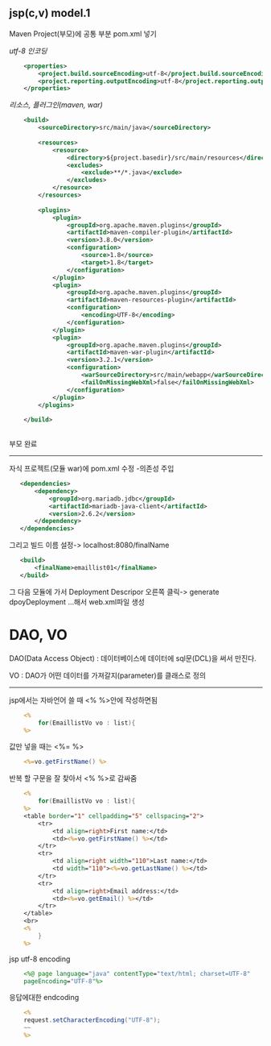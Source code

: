 ## jsp(c,v) model.1

Maven Project(부모)에 공통 부분 pom.xml 넣기

_utf-8 인코딩_

```xml
	<properties>
		<project.build.sourceEncoding>utf-8</project.build.sourceEncoding>
		<project.reporting.outputEncoding>utf-8</project.reporting.outputEncoding>
	</properties>
```

_리소스, 플러그인(maven, war)_

```xml
	<build>
		<sourceDirectory>src/main/java</sourceDirectory>
		
		<resources>
			<resource>
				<directory>${project.basedir}/src/main/resources</directory>
				<excludes>
					<exclude>**/*.java</exclude>
				</excludes>
			</resource>
		</resources>
		
		<plugins>
			<plugin>
				<groupId>org.apache.maven.plugins</groupId>
				<artifactId>maven-compiler-plugin</artifactId>
				<version>3.8.0</version>
				<configuration>
					<source>1.8</source>
					<target>1.8</target>
				</configuration>
			</plugin>
			<plugin>
				<groupId>org.apache.maven.plugins</groupId>
				<artifactId>maven-resources-plugin</artifactId>
				<configuration>
					<encoding>UTF-8</encoding>
				</configuration>
			</plugin>
			<plugin>
				<groupId>org.apache.maven.plugins</groupId>
				<artifactId>maven-war-plugin</artifactId>
				<version>3.2.1</version>
				<configuration>
					<warSourceDirectory>src/main/webapp</warSourceDirectory>
					<failOnMissingWebXml>false</failOnMissingWebXml>
				</configuration>
			</plugin>
		</plugins>
		
	</build>
	
```
 부모 완료
 ***
 
 자식 프로젝트(모듈 war)에 pom.xml 수정 -의존성 주입
 
 ```xml
 	<dependencies>
		<dependency>
			<groupId>org.mariadb.jdbc</groupId>
			<artifactId>mariadb-java-client</artifactId>
			<version>2.6.2</version>
		</dependency>
	</dependencies>
 ```
 
 그리고 빌드 이름 설정-> localhost:8080/finalName
 
 ```xml
 	<build>
		<finalName>emaillist01</finalName>
	</build>
 ```
 
 그 다음 모듈에 가서 Deployment Descripor 오른쪽 클릭-> generate dpoyDeployment ...해서 web.xml파일 생성
 
 # DAO, VO
 
 DAO(Data Access Object) : 데이터베이스에 데이터에 sql문(DCL)을 써서 만진다.
 
 VO : DAO가 어떤 데이터를 가져갈지(parameter)를 클래스로 정의

***

jsp에서는 자바언어 쓸 때 <% %>안에 작성하면됨  

```jsp
	<%
		for(EmaillistVo vo : list){
	%>
```
값만 넣을 때는 <%= %>

```jsp
	<%=vo.getFirstName() %>
```

반복 할 구문을 잘 찾아서 <% %>로 감싸줌

```jsp
	<%
		for(EmaillistVo vo : list){
	%>
	<table border="1" cellpadding="5" cellspacing="2">
		<tr>
			<td align=right>First name:</td>
			<td><%=vo.getFirstName() %></td>
		</tr>
		<tr>
			<td align=right width="110">Last name:</td>
			<td width="110"><%=vo.getLastName() %></td>
		</tr>
		<tr>
			<td align=right>Email address:</td>
			<td><%=vo.getEmail() %></td>
		</tr>
	</table>
	<br>
	<%
		}
	%>
```

jsp utf-8 encoding  

```jsp
	<%@ page language="java" contentType="text/html; charset=UTF-8"
    pageEncoding="UTF-8"%>
```

응답에대한 endcoding

```jsp
	<%
	request.setCharacterEncoding("UTF-8");
	~~
	%>
```
 
 
